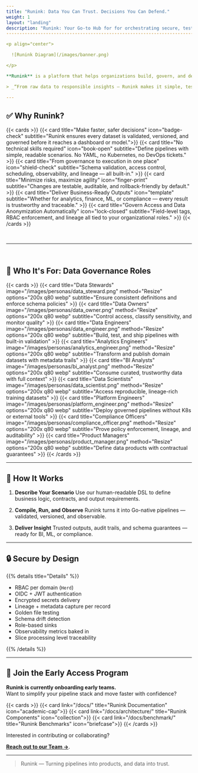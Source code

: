 ```yaml
---
title: "Runink: Data You Can Trust. Decisions You Can Defend."
weight: 1
layout: "landing"
description: "Runink: Your Go-to Hub for for orchestrating secure, testable, and governance-driven data pipelines at scale. Fitting your Cloud, Data Engineering, and Generative AI initiatives with secure solutions, and cutting-edge compliant technologies."
--------------------------------------------------------------------------------------------------------------------------------

<p align="center">

  ![Runink Diagram](/images/banner.png)

</p>

**Runink** is a platform that helps organizations build, govern, and deliver reliable data pipelines — all without managing complex infrastructure or relying solely on engineers.

> _“From raw data to responsible insights — Runink makes it simple, testable, and traceable.”_

---
```


## ✅ Why Runink?

{{< cards >}}
  {{< card title="Make faster, safer decisions" icon="badge-check" subtitle="Runink ensures every dataset is validated, versioned, and governed before it reaches a dashboard or model.">}}
  {{< card title="No technical skills required" icon="book-open" subtitle="Define pipelines with simple, readable scenarios. No YAML, no Kubernetes, no DevOps tickets." >}}
  {{< card title="From governance to execution in one place" icon="shield-check" subtitle="Schema validation, access control, scheduling, observability, and lineage — all built-in." >}}
  {{< card title="Minimize risks, maximize agility" icon="finger-print" subtitle="Changes are testable, auditable, and rollback-friendly by default." >}}
  {{< card title="Deliver Business-Ready Outputs" icon="template" subtitle="Whether for analytics, finance, ML, or compliance — every result is trustworthy and traceable." >}}
  {{< card title="Govern Access and Data Anonymization Automatically" icon="lock-closed" subtitle="Field-level tags, RBAC enforcement, and lineage all tied to your organizational roles." >}}
{{< /cards >}}

<br>

---

<br>

## 👥 Who It's For: Data Governance Roles

{{< cards >}}
  {{< card title="Data Stewards" image="/images/personas/data_steward.png" method="Resize" options="200x q80 webp" subtitle="Ensure consistent definitions and enforce schema policies" >}}
  {{< card title="Data Owners" image="/images/personas/data_owner.png" method="Resize" options="200x q80 webp" subtitle="Control access, classify sensitivity, and monitor quality" >}}
  {{< card title="Data Engineers" image="/images/personas/data_engineer.png" method="Resize" options="200x q80 webp" subtitle="Build, test, and ship pipelines with built-in validation" >}}
  {{< card title="Analytics Engineers" image="/images/personas/analytics_engineer.png" method="Resize" options="200x q80 webp" subtitle="Transform and publish domain datasets with metadata trails" >}}
  {{< card title="BI Analysts" image="/images/personas/bi_analyst.png" method="Resize" options="200x q80 webp" subtitle="Consume curated, trustworthy data with full context" >}}
  {{< card title="Data Scientists" image="/images/personas/data_scientist.png" method="Resize" options="200x q80 webp" subtitle="Access reproducible, lineage-rich training datasets" >}}
  {{< card title="Platform Engineers" image="/images/personas/platform_engineer.png" method="Resize" options="200x q80 webp" subtitle="Deploy governed pipelines without K8s or external tools" >}}
  {{< card title="Compliance Officers" image="/images/personas/compliance_officer.png" method="Resize" options="200x q80 webp" subtitle="Prove policy enforcement, lineage, and auditability" >}}
  {{< card title="Product Managers" image="/images/personas/product_manager.png" method="Resize" options="200x q80 webp" subtitle="Define data products with contractual guarantees" >}}
{{< /cards >}}

---

## 📌 How It Works

1. **Describe Your Scenario**
   Use our human-readable DSL to define business logic, contracts, and output requirements.

2. **Compile, Run, and Observe**
   Runink turns it into Go-native pipelines — validated, versioned, and observable.

3. **Deliver Insight**
   Trusted outputs, audit trails, and schema guarantees — ready for BI, ML, or compliance.

---

## 🔒 Secure by Design
{{% details title="Details" %}}

* RBAC per domain (`Herd`)
* OIDC + JWT authentication
* Encrypted secrets delivery
* Lineage + metadata capture per record
* Golden file testing  
* Schema drift detection  
* Role-based sinks  
* Observability metrics baked in 
* Slice processing level traceability  

{{% /details %}}


---

## 🚧 Join the Early Access Program

**Runink is currently onboarding early teams.**  
Want to simplify your pipeline stack and move faster with confidence?


{{< cards >}}
  {{< card link="/docs/" title="Runink Documentation" icon="academic-cap">}}
  {{< card link="/docs/architecture/" title="Runink Components" icon="collection">}}
  {{< card link="/docs/benchmark/" title="Runink Benchmarks" icon="briefcase">}}
{{< /cards >}}

Interested in contributing or collaborating? 

[**Reach out to our Team →**](/contact).

---

> Runink — Turning pipelines into products, and data into trust.